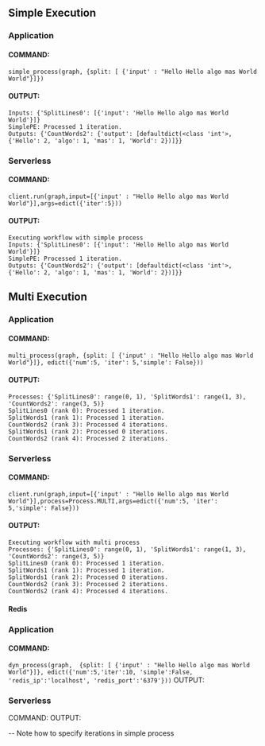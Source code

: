## Simple Execution
### Application
#### COMMAND: 
```simple_process(graph, {split: [ {'input' : "Hello Hello algo mas World World"}]})```
#### OUTPUT:
```
Inputs: {'SplitLines0': [{'input': 'Hello Hello algo mas World World'}]}
SimplePE: Processed 1 iteration.
Outputs: {'CountWords2': {'output': [defaultdict(<class 'int'>, {'Hello': 2, 'algo': 1, 'mas': 1, 'World': 2})]}}
```

### Serverless
#### COMMAND: 
```client.run(graph,input=[{'input' : "Hello Hello algo mas World World"}],args=edict({'iter':5}))```
#### OUTPUT:
```
Executing workflow with simple process
Inputs: {'SplitLines0': [{'input': 'Hello Hello algo mas World World'}]}
SimplePE: Processed 1 iteration.
Outputs: {'CountWords2': {'output': [defaultdict(<class 'int'>, {'Hello': 2, 'algo': 1, 'mas': 1, 'World': 2})]}}
```
## Multi Execution
### Application
#### COMMAND:
```multi_process(graph, {split: [ {'input' : "Hello Hello algo mas World World"}]}, edict({'num':5, 'iter': 5,'simple': False}))```
#### OUTPUT:
```
Processes: {'SplitLines0': range(0, 1), 'SplitWords1': range(1, 3), 'CountWords2': range(3, 5)}
SplitLines0 (rank 0): Processed 1 iteration.
SplitWords1 (rank 1): Processed 1 iteration.
CountWords2 (rank 3): Processed 4 iterations.
SplitWords1 (rank 2): Processed 0 iterations.
CountWords2 (rank 4): Processed 2 iterations.
```
### Serverless 
#### COMMAND: 
```client.run(graph,input=[{'input' : "Hello Hello algo mas World World"}],process=Process.MULTI,args=edict({'num':5, 'iter': 5,'simple': False}))```
#### OUTPUT:
```
Executing workflow with multi process
Processes: {'SplitLines0': range(0, 1), 'SplitWords1': range(1, 3), 'CountWords2': range(3, 5)}
SplitLines0 (rank 0): Processed 1 iteration.
SplitWords1 (rank 1): Processed 1 iteration.
SplitWords1 (rank 2): Processed 0 iterations.
CountWords2 (rank 3): Processed 2 iterations.
CountWords2 (rank 4): Processed 4 iterations.
```

#### Redis
### Application 
#### COMMAND: 
```dyn_process(graph,  {split: [ {'input' : "Hello Hello algo mas World World"}]}, edict({'num':5,'iter':10, 'simple':False, 'redis_ip':'localhost', 'redis_port':'6379'}))```
OUTPUT:

### Serverless
COMMAND:
OUTPUT:


-- Note how to specify iterations in simple process 
